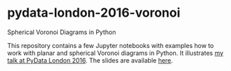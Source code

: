 # pydata-london-2016-voronoi
Spherical Voronoi Diagrams in Python

This repository contains a few Jupyter notebooks with examples how to work with planar and spherical Voronoi diagrams in Python. It illustrates [my talk at PyData London 2016](http://pydata.org/london2016/schedule/presentation/22/). The slides are available [here](http://nikno.de/wp-content/uploads/spherical_voronoi.pdf).
